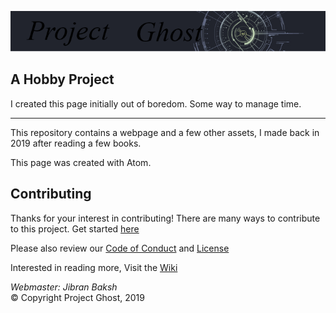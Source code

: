 ![Logo](/res/Images/Logo.png)

A Hobby Project
---

I created this page initially out of boredom. Some way to manage time.

---

This repository contains a webpage and a few other assets, I made back in 2019
after reading a few books.


This page was created with Atom.


## Contributing

Thanks for your interest in contributing! There are many ways to contribute to this project.
Get started [here](CONTRIBUTING.md)

Please also review our [Code of Conduct](CODE-OF-CONDUCT.md) and [License](LICENSE)

Interested in reading more, Visit the [Wiki](https://github.com/Mr-The-Ghost/Project-Ghost/wiki)

<em> Webmaster: Jibran Baksh </em> <br>
&copy; Copyright Project Ghost, 2019
